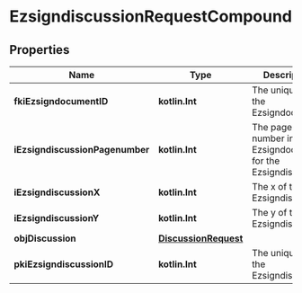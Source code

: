 
# EzsigndiscussionRequestCompound

## Properties
Name | Type | Description | Notes
------------ | ------------- | ------------- | -------------
**fkiEzsigndocumentID** | **kotlin.Int** | The unique ID of the Ezsigndocument | 
**iEzsigndiscussionPagenumber** | **kotlin.Int** | The page number in the Ezsigndocument for the Ezsigndiscussion | 
**iEzsigndiscussionX** | **kotlin.Int** | The x of the Ezsigndiscussion | 
**iEzsigndiscussionY** | **kotlin.Int** | The y of the Ezsigndiscussion | 
**objDiscussion** | [**DiscussionRequest**](DiscussionRequest.md) |  | 
**pkiEzsigndiscussionID** | **kotlin.Int** | The unique ID of the Ezsigndiscussion |  [optional]



